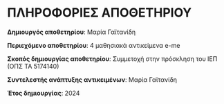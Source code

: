# ΠΛΗΡΟΦΟΡΙΕΣ ΑΠΟΘΕΤΗΡΙΟΥ

**Δημιουργός αποθετηρίου**: Μαρία Γαϊτανίδη

**Περιεχόμενο αποθετηρίου**: 4 μαθησιακά αντικείμενα e-me

**Σκοπός δημιουργίας αποθετηρίου**: Συμμετοχή στην πρόσκληση του ΙΕΠ (ΟΠΣ ΤΑ 5174140)

**Συντελεστής ανάπτυξης αντικειμένων**: Μαρία Γαϊτανίδη

**Έτος δημιουργίας**: 2024

